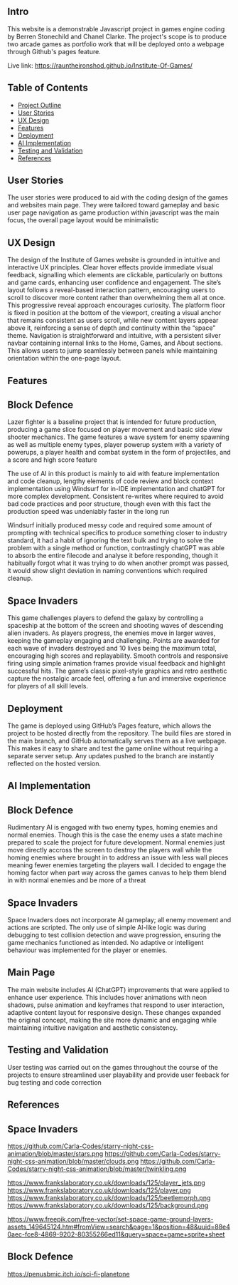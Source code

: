 Intro
------
This website is a demonstrable Javascript project in games engine coding by Berren Stonechild and Chanel Clarke. The project's scope is to produce two arcade games as portfolio work that will be deployed onto a webpage through Github's pages feature.

Live link: https://rauntheironshod.github.io/Institute-Of-Games/

## Table of Contents
- [Project Outline](#project-outline)
- [User Stories](#user-stories)
- [UX Design](#ux-design)
- [Features](#features)
- [Deployment](#deployment)
- [AI Implementation](#ai-implementation)
- [Testing and Validation](#testing-and-validation)
- [References](#references)

User Stories
--------
The user stories were produced to aid with the coding design of the games and websites main page. They were tailored toward gameplay and basic user page navigation as game production within javascript was the main focus, the overall page layout would be minimalistic

UX Design
--------
The design of the Institute of Games website is grounded in intuitive and interactive UX principles. Clear hover effects provide immediate visual feedback, signalling which elements are clickable, particularly on buttons and game cards, enhancing user confidence and engagement. The site’s layout follows a reveal-based interaction pattern, encouraging users to scroll to discover more content rather than overwhelming them all at once. This progressive reveal approach encourages curiosity.
The platform floor is fixed in position at the bottom of the viewport, creating a visual anchor that remains consistent as users scroll, while new content layers appear above it, reinforcing a sense of depth and continuity within the “space” theme. Navigation is straightforward and intuitive, with a persistent silver navbar containing internal links to the Home, Games, and About sections. This allows users to jump seamlessly between panels while maintaining orientation within the one-page layout.


Features
--------
Block Defence
--------
Lazer fighter is a baseline project that is intended for future production, producing a game slice focused on player movement and basic side view shooter mechanics. The game features a wave system for enemy spawning as well as multiple enemy types, player powerup system with a variety of powerups, a player health and combat system in the form of projectiles, and a score and high score feature

The use of AI in this product is mainly to aid with feature implementation and code cleanup, lengthy elements of code review and block context implementation using Windsurf for in-IDE implementation and chatGPT for more complex development. Consistent re-writes where required to avoid bad code practices and poor structure, though even with this fact the production speed was undeniably faster in the long run

Windsurf initially produced messy code and required some amount of prompting with technical specifics to produce something closer to industry standard, it had a habit of ignoring the text bulk and trying to solve the problem with a single method or function, contrastingly chatGPT was able to absorb the entire filecode and analyse it before responding, though it habitually forgot what it was trying to do when another prompt was passed, it would show slight deviation in naming conventions which required cleanup. 

Space Invaders
----------
This game challenges players to defend the galaxy by controlling a spaceship at the bottom of the screen and shooting waves of descending alien invaders. As players progress, the enemies move in larger waves, keeping the gameplay engaging and challenging. Points are awarded for each wave of invaders destroyed and 10 lives being the maximum total, encouraging high scores and replayability. Smooth controls and responsive firing using simple animation frames provide visual feedback and highlight successful hits. The game’s classic pixel-style graphics and retro aesthetic capture the nostalgic arcade feel, offering a fun and immersive experience for players of all skill levels.

Deployment
--------
The game is deployed using GitHub’s Pages feature, which allows the project to be hosted directly from the repository. The build files are stored in the main branch, and GitHub automatically serves them as a live webpage. This makes it easy to share and test the game online without requiring a separate server setup. Any updates pushed to the branch are instantly reflected on the hosted version.

AI Implementation
------------
Block Defence
-----------
Rudimentary AI is engaged with two enemy types, homing enemies and normal enemies. Though this is the case the enemy uses a state machine prepared to scale the project for future development. Normal enemies just move directly accross the screen to destroy the players wall while the homing enemies where brought in to address an issue with less wall pieces meaning fewer enemies targeting the players wall. I decided to engage the homing factor when part way across the games canvas to help them blend in with normal enemies and be more of a threat

Space Invaders
------------
Space Invaders does not incorporate AI gameplay; all enemy movement and actions are scripted. The only use of simple AI-like logic was during debugging to test collision detection and wave progression, ensuring the game mechanics functioned as intended. No adaptive or intelligent behaviour was implemented for the player or enemies.

Main Page
-------
The main website includes AI (ChatGPT) improvements that were applied to enhance user experience. This includes hover animations with neon shadows, pulse animation and keyframes that respond to user interaction, adaptive content layout for responsive design. These changes expanded the original concept, making the site more dynamic and engaging while maintaining intuitive navigation and aesthetic consistency.

Testing and Validation
------------------
User testing was carried out on the games throughout the course of the projects to ensure streamlined user playability and provide user feeback for bug testing and code correction

References
--------
Space Invaders
--------
https://github.com/Carla-Codes/starry-night-css-animation/blob/master/stars.png
https://github.com/Carla-Codes/starry-night-css-animation/blob/master/clouds.png
https://github.com/Carla-Codes/starry-night-css-animation/blob/master/twinkling.png

https://www.frankslaboratory.co.uk/downloads/125/player_jets.png
https://www.frankslaboratory.co.uk/downloads/125/player.png
https://www.frankslaboratory.co.uk/downloads/125/beetlemorph.png
https://www.frankslaboratory.co.uk/downloads/125/background.png

https://www.freepik.com/free-vector/set-space-game-ground-layers-assets_149645124.htm#fromView=search&page=1&position=48&uuid=88e40aec-fce8-4869-9202-80355266ed11&query=space+game+sprite+sheet

Block Defence
-------------
https://penusbmic.itch.io/sci-fi-planetone









